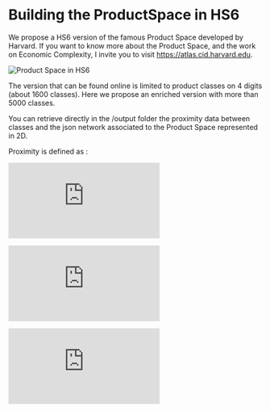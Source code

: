 # Building the ProductSpace in HS6

We propose a HS6 version of the famous Product Space developed by Harvard. If you want to know more about the Product Space, and the work on Economic Complexity, I invite you to visit https://atlas.cid.harvard.edu.

![Product Space in HS6](https://raw.githubusercontent.com/apachot/Building-the-ProductSpace-in-HS6/e857ca237197f384a9a41668321a61fdbbbe72da/gephi/HS6_proximities.svg)

The version that can be found online is limited to product classes on 4 digits (about 1600 classes). Here we propose an enriched version with more than 5000 classes.

You can retrieve directly in the /output folder the proximity data between classes and the json network associated to the Product Space represented in 2D.

Proximity is defined as :

![equation](https://latex.codecogs.com/gif.latex?%5Cmathit%7BRCA_%7Bcp%7D%7D%20%3D%20%5Cfrac%7BX_%7Bcp%7D%7D%7B%5Csum_c%7BX_%7Bcp%7D%7D%7D%20/%20%5Cfrac%7B%5Csum_p%7BX_%7Bcp%7D%7D%7D%7B%5Csum_%7Bc%2Cp%7D%7BX_%7Bcp%7D%7D%7D)

![equation](https://latex.codecogs.com/gif.latex?M_%7Bcp%7D%20%3D%20%5Cleft%20%5C%7B%20%5Cbegin%7Barray%7D%7Br%20c%20l%7D%201%20%26%20si%20%5C%3A%20%5Cmathit%7BRCA_%7Bcp%7D%7D%5Cgeq%201%3B%20%5C%5C%200%20%26%20else%20%5Cend%7Barray%7D%20%5Cright%20.)

![equation](https://latex.codecogs.com/gif.latex?%5Cphi_%7Bp_1%2Cp_2%7D%20%3D%20min%20%5Cleft%20%5C%7B%20%5Cfrac%7B%5Csum_cM_%7Bcp_1%7DM_%7Bcp_2%7D%7D%7B%5Csum_cM_%7Bcp_1%7D%7D%20%7E%5Cmiddle%7C%7E%20%5Cfrac%7B%5Csum_cM_%7Bcp_1%7DM_%7Bcp_2%7D%7D%7B%5Csum_cM_%7Bcp2%7D%7D%20%5Cright%20%5C%7D)

